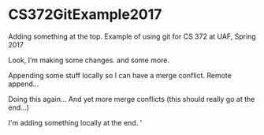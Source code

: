 # CS372GitExample2017
Adding something at the top.
Example of using git for CS 372 at UAF, Spring 2017

Look, I’m making some changes.
and some more.

Appending some stuff locally so I can have a merge conflict.
Remote append...

Doing this again...
And yet more merge conflicts (this should really go at the end...)

I'm adding something locally at the end.
'
